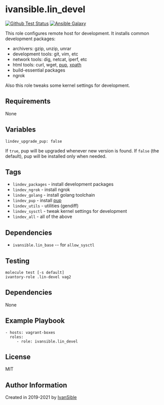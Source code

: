 # ivansible.lin_devel

[![Github Test Status](https://github.com/ivansible/lin-devel/workflows/test/badge.svg?branch=master)](https://github.com/ivansible/lin-devel/actions)
[![Ansible Galaxy](https://img.shields.io/badge/galaxy-ivansible.lin__devel-68a.svg?style=flat)](https://galaxy.ansible.com/ivansible/lin_devel/)

This role configures remote host for development.
It installs common development packages:

  - archivers: gzip, unzip, unrar
  - development tools: git, vim, etc
  - network tools: dig, netcat, iperf, etc
  - html tools: curl, wget, [pup](https://github.com/ericchiang/pup), [xpath](https://manpages.ubuntu.com/manpages/xenial/en/man1/xpath.1p.html)
  - build-essential packages
  - ngrok

Also this role tweaks some kernel settings for development.


## Requirements

None


## Variables

    lindev_upgrade_pup: false
If `true`, pup will be upgraded whenever new version is found.
If `false` (the default), pup will be installed only when needed.


## Tags

- `lindev_packages` - install development packages
- `lindev_ngrok` - install ngrok
- `lindev_golang` - install golang toolchain
- `lindev_pup` - install [pup](https://github.com/ericchiang/pup)
- `lindev_utils` - utilities (gendiff)
- `lindev_sysctl` - tweak kernel settings for development
- `lindev_all` - all of the above


## Dependencies

- `ivansible.lin_base` -- for `allow_sysctl`


## Testing

    molecule test [-s default]
    ivantory-role .lin-devel vag2


## Dependencies

None


## Example Playbook

    - hosts: vagrant-boxes
      roles:
         - role: ivansible.lin_devel


## License

MIT


## Author Information

Created in 2019-2021 by [IvanSible](https://github.com/ivansible)
